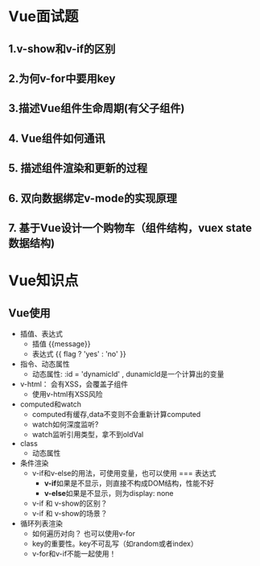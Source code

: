 # Vue面试题
## 1.v-show和v-if的区别
## 2.为何v-for中要用key
## 3.描述Vue组件生命周期(有父子组件)
## 4. Vue组件如何通讯
## 5. 描述组件渲染和更新的过程
## 6. 双向数据绑定v-mode的实现原理
## 7. 基于Vue设计一个购物车（组件结构，vuex state数据结构)

# Vue知识点
## Vue使用
- 插值、表达式
  - 插值 {{message}}
  - 表达式 {{ flag ? 'yes' : 'no' }}
- 指令、动态属性
  - 动态属性: :id = 'dynamicId' , dunamicId是一个计算出的变量
- v-html： 会有XSS，会覆盖子组件
  - 使用v-html有XSS风险
- computed和watch
  - computed有缓存,data不变则不会重新计算computed
  - watch如何深度监听?
  - watch监听引用类型，拿不到oldVal
- class
  - 动态属性
- 条件渲染
  - v-if和v-else的用法，可使用变量，也可以使用 === 表达式
    - **v-if**如果是不显示，则直接不构成DOM结构，性能不好
    - **v-else**如果是不显示，则为display: none
  - v-if 和 v-show的区别？
  - v-if 和 v-show的场景？
- 循环列表渲染
  - 如何遍历对向？ 也可以使用v-for
  - key的重要性。key不可乱写（如random或者index）
  - v-for和v-if不能一起使用！